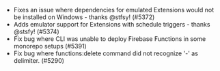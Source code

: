 - Fixes an issue where dependencies for emulated Extensions would not be installed on Windows - thanks @stfsy! (#5372)
- Adds emulator support for Extensions with schedule triggers - thanks @stsfy! (#5374)
- Fix bug where CLI was unable to deploy Firebase Functions in some monorepo setups (#5391)
- Fix bug where functions:delete command did not recognize '-' as delimiter. (#5290)
